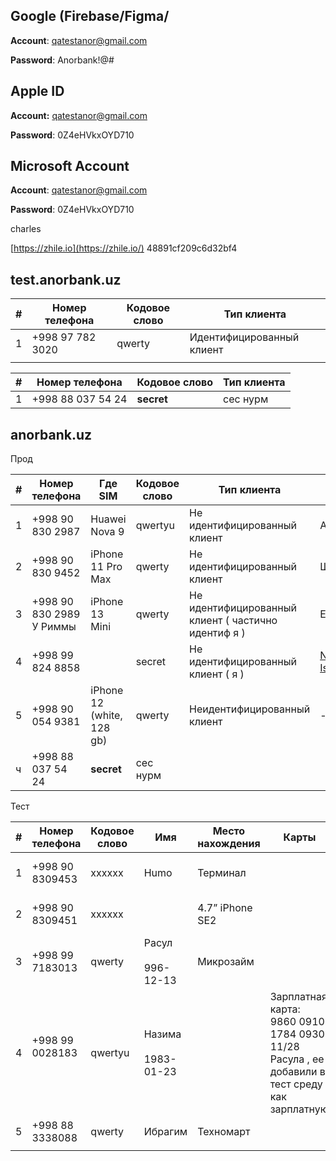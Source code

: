 ## **Google (Firebase/Figma/**

**Account**: [qatestanor@gmail.com](mailto:qatestanor@gmail.com)

**Password**: Anorbank!@#

## **Apple ID**

**Account:** [qatestanor@gmail.com](mailto:qatestanor@gmail.com)

**Password**: 0Z4eHVkxOYD710

## **Microsoft Account**

**Account**: [qatestanor@gmail.com](mailto:qatestanor@gmail.com)

**Password**: 0Z4eHVkxOYD710

charles

 [https://zhile.io](https://zhile.io/) 48891cf209c6d32bf4
## test.anorbank.uz

| #   | Номер телефона   | Кодовое слово | Тип клиента               |
| --- | ---------------- | ------------- | ------------------------- |
| 1   | +998 97 782 3020 | qwerty        | Идентифицированный клиент |
|     |                  |               |                           |

| #   | Номер телефона    | Кодовое слово | Тип клиента |
| --- | ----------------- | ------------- | ----------- |
| 1   | +998 88 037 54 24 | **secret**    | сес нурм    |

  

## anorbank.uz

Прод 

| #   | Номер телефона              | Где SIM                   | Кодовое слово | Тип клиента                                         | Имя                                                                                        |
| --- | --------------------------- | ------------------------- | ------------- | --------------------------------------------------- | ------------------------------------------------------------------------------------------ |
| 1   | +998 90  830 2987           | Huawei Nova 9             | qwertyu       | Не идентифицированный клиент                        | Александр                                                                                  |
| 2   | +998 90 830 9452            | iPhone 11 Pro Max         | qwerty        | Не идентифицированный клиент                        | Шерзод                                                                                     |
| 3   | +998 90 830 2989<br>У Риммы | iPhone 13 Mini<br>        | qwerty        | Не идентифицированный клиент ( частично идентиф я ) | Ecosystem                                                                                  |
| 4   | +998 99 824 8858            |                           | secret        | Не идентифицированный клиент ( я )                  | [Nurmuhammad Isayev](https://confluence.anorbank.uz/confluence/display/~n.isayev@hlsys.uz) |
| 5   | +998 90 054 9381            | iPhone 12 (white, 128 gb) | qwerty        | Неидентифицированный клиент                         | -                                                                                          |
| ч   | +998 88 037 54 24           | **secret**                | сес нурм      |                                                     |                                                                                            |

Тест 

| #   | Номер телефона          | Кодовое слово | Имя                      | Место нахождения | Карты                                                                                                      | Тип клиента                  |
| --- | ----------------------- | ------------- | ------------------------ | ---------------- | ---------------------------------------------------------------------------------------------------------- | ---------------------------- |
| 1   | +998 90 8309453         | xxxxxx        | Humo                     | Терминал         |                                                                                                            | Не идентифицированный клиент |
| 2   | +998 90 8309451         | xxxxxx        |                          | 4.7” iPhone SE2  |                                                                                                            | Не идентифицированный клиент |
| 3   | +998 99 7183013         | qwerty        | Расул<br><br>996-12-13   | Микрозайм        |                                                                                                            | Идентифицированный клиент    |
| 4   | +998 99 0028183<br><br> | qwertyu       | Назима<br><br>1983-01-23 |                  | Зарплатная карта: <br>9860 0910 1784 0930<br>11/28<br>Расула , ее добавили в тест среду как зарплатную<br> | Идентифицированный клиент    |
| 5   | +998 88 3338088         | qwerty        | Ибрагим                  | Техномарт        |                                                                                                            | Идентифицированный клиент    |
|     |                         |               |                          |                  |                                                                                                            |                              |


